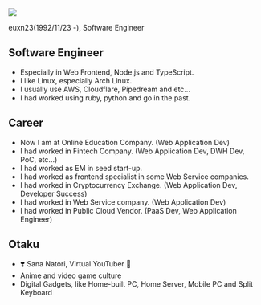 <a href="https://github.com/anuraghazra/github-readme-stats">
  <img align="center" src="https://github-readme-stats.vercel.app/api?username=euxn23&count_private=true&show_icons=true" />
</a>

euxn23(1992/11/23 -), Software Engineer

## Software Engineer

- Especially in Web Frontend, Node.js and TypeScript.
- I like Linux, especially Arch Linux.
- I usually use AWS, Cloudflare, Pipedream and etc...
- I had worked using ruby, python and go in the past.

## Career

- Now I am at Online Education Company. (Web Application Dev)
- I had worked in Fintech Company. (Web Application Dev, DWH Dev, PoC, etc...)
- I had worked as EM in seed start-up.
- I had worked as frontend specialist in some Web Service companies.
- I had worked in Cryptocurrency Exchange. (Web Application Dev, Developer Success)
- I had worked in Web Service company. (Web Application Dev)
- I had worked in Public Cloud Vendor. (PaaS Dev, Web Application Engineer)

## Otaku

- :heavy_heart_exclamation: Sana Natori, Virtual YouTuber :eggplant:
- Anime and video game culture
- Digital Gadgets, like Home-built PC, Home Server, Mobile PC and Split Keyboard

